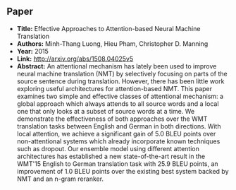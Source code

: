 ## Paper
  - **Title:** Effective Approaches to Attention-based Neural Machine Translation
  - **Authors:** Minh-Thang Luong, Hieu Pham, Christopher D. Manning
  - **Year:** 2015
  - **Link:** http://arxiv.org/abs/1508.04025v5
  - **Abstract:** An attentional mechanism has lately been used to improve neural machine translation (NMT) by selectively focusing on parts of the source sentence during translation. However, there has been little work exploring useful architectures for attention-based NMT. This paper examines two simple and effective classes of attentional mechanism: a global approach which always attends to all source words and a local one that only looks at a subset of source words at a time. We demonstrate the effectiveness of both approaches over the WMT translation tasks between English and German in both directions. With local attention, we achieve a significant gain of 5.0 BLEU points over non-attentional systems which already incorporate known techniques such as dropout. Our ensemble model using different attention architectures has established a new state-of-the-art result in the WMT'15 English to German translation task with 25.9 BLEU points, an improvement of 1.0 BLEU points over the existing best system backed by NMT and an n-gram reranker.
